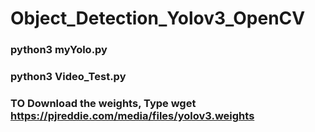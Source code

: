 # Object_Detection_Yolov3_OpenCV

### python3 myYolo.py 

### python3 Video_Test.py


### TO Download the weights, Type   wget https://pjreddie.com/media/files/yolov3.weights
